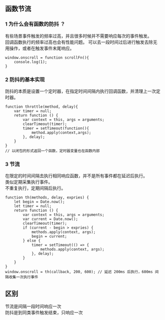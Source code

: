 ## 函数节流

### 1 为什么会有函数的防抖 ？

有些场景事件触发的频率过高，并且很多时候并不需要响应每次的事件触发。 <br />
回调函数执行的频率过高也会有性能问题。 可以去一段时间过后进行触发去除无用操作，或者在触发事件末尾响应。<br />
```
window.onscroll = function scrollFn(){
    console.log(1);
}
```

### 2 防抖的基本实现

防抖的本质是设置一个定时器，在指定时间间隔内执行回调函数，并清理上一次定时器。 <br />

```
function throttle(method, delay){
    var timer = null;
    return function () {
        var context = this, args = arguments;
        clearTimeout(timer);
        timer = setTimeout(function(){
            method.apply(context,args);
        }, delay);
    }
}
// 以闭包的形式返回一个函数，定时器变量也在函数内部
```

### 3 节流
在限定的时间间隔去执行相同响应函数，并不是所有事件都在延迟后执行。 <br />
类似定期采集执行事件。 <br />
不重复执行，定期间隔后执行。

```
function th(methods, delay, expries) {
    let begin = Date.now();
    let timer = null;
    return function () {
        var context = this, args = arguments;
        var current = Date.now();
        clearTimeout(timer);
        if (current - begin > expries) {
            methods.apply(context, args);
            begin = current;
        } else {
            timer = setTimeout(() => {
                methods.apply(context, args);
            }, delay);
        }
    }
}
window.onscroll = th(callback, 200, 600); // 延迟 200ms 后执行，600ms 间隔收集一次执行事件
```

## 区别
节流是间隔一段时间响应一次 <br >
防抖是到同类事件触发结束，只响应一次
